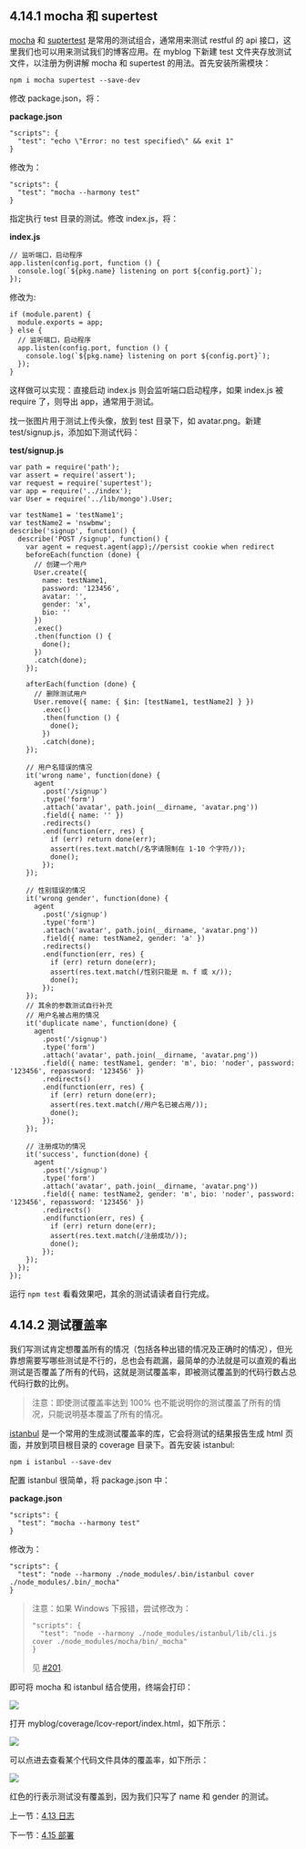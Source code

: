 ## 4.14.1 mocha 和 supertest

[mocha](https://www.npmjs.com/package/mocha) 和 [suptertest](https://www.npmjs.com/package/supertest) 是常用的测试组合，通常用来测试 restful 的 api 接口，这里我们也可以用来测试我们的博客应用。在 myblog 下新建 test 文件夹存放测试文件，以注册为例讲解 mocha 和 supertest 的用法。首先安装所需模块：

```
npm i mocha supertest --save-dev
```

修改 package.json，将：

**package.json**

```
"scripts": {
  "test": "echo \"Error: no test specified\" && exit 1"
}
```

修改为：

```
"scripts": {
  "test": "mocha --harmony test"
}
```

指定执行 test 目录的测试。修改 index.js，将：

**index.js**

```
// 监听端口，启动程序
app.listen(config.port, function () {
  console.log(`${pkg.name} listening on port ${config.port}`);
});
```

修改为:

```
if (module.parent) {
  module.exports = app;
} else {
  // 监听端口，启动程序
  app.listen(config.port, function () {
    console.log(`${pkg.name} listening on port ${config.port}`);
  });
}
```

这样做可以实现：直接启动 index.js 则会监听端口启动程序，如果 index.js 被 require 了，则导出 app，通常用于测试。

找一张图片用于测试上传头像，放到 test 目录下，如 avatar.png。新建 test/signup.js，添加如下测试代码：

**test/signup.js**

```
var path = require('path');
var assert = require('assert');
var request = require('supertest');
var app = require('../index');
var User = require('../lib/mongo').User;

var testName1 = 'testName1';
var testName2 = 'nswbmw';
describe('signup', function() {
  describe('POST /signup', function() {
    var agent = request.agent(app);//persist cookie when redirect
    beforeEach(function (done) {
      // 创建一个用户
      User.create({
        name: testName1,
        password: '123456',
        avatar: '',
        gender: 'x',
        bio: ''
      })
      .exec()
      .then(function () {
        done();
      })
      .catch(done);
    });

    afterEach(function (done) {
      // 删除测试用户
      User.remove({ name: { $in: [testName1, testName2] } })
        .exec()
        .then(function () {
          done();
        })
        .catch(done);
    });

    // 用户名错误的情况
    it('wrong name', function(done) {
      agent
        .post('/signup')
        .type('form')
        .attach('avatar', path.join(__dirname, 'avatar.png'))
        .field({ name: '' })
        .redirects()
        .end(function(err, res) {
          if (err) return done(err);
          assert(res.text.match(/名字请限制在 1-10 个字符/));
          done();
        });
    });

    // 性别错误的情况
    it('wrong gender', function(done) {
      agent
        .post('/signup')
        .type('form')
        .attach('avatar', path.join(__dirname, 'avatar.png'))
        .field({ name: testName2, gender: 'a' })
        .redirects()
        .end(function(err, res) {
          if (err) return done(err);
          assert(res.text.match(/性别只能是 m、f 或 x/));
          done();
        });
    });
    // 其余的参数测试自行补充
    // 用户名被占用的情况
    it('duplicate name', function(done) {
      agent
        .post('/signup')
        .type('form')
        .attach('avatar', path.join(__dirname, 'avatar.png'))
        .field({ name: testName1, gender: 'm', bio: 'noder', password: '123456', repassword: '123456' })
        .redirects()
        .end(function(err, res) {
          if (err) return done(err);
          assert(res.text.match(/用户名已被占用/));
          done();
        });
    });

    // 注册成功的情况
    it('success', function(done) {
      agent
        .post('/signup')
        .type('form')
        .attach('avatar', path.join(__dirname, 'avatar.png'))
        .field({ name: testName2, gender: 'm', bio: 'noder', password: '123456', repassword: '123456' })
        .redirects()
        .end(function(err, res) {
          if (err) return done(err);
          assert(res.text.match(/注册成功/));
          done();
        });
    });
  });
});
```

运行 `npm test` 看看效果吧，其余的测试请读者自行完成。

## 4.14.2 测试覆盖率

我们写测试肯定想覆盖所有的情况（包括各种出错的情况及正确时的情况），但光靠想需要写哪些测试是不行的，总也会有疏漏，最简单的办法就是可以直观的看出测试是否覆盖了所有的代码，这就是测试覆盖率，即被测试覆盖到的代码行数占总代码行数的比例。

> 注意：即使测试覆盖率达到 100% 也不能说明你的测试覆盖了所有的情况，只能说明基本覆盖了所有的情况。

[istanbul](https://www.npmjs.com/package/istanbul) 是一个常用的生成测试覆盖率的库，它会将测试的结果报告生成 html 页面，并放到项目根目录的 coverage 目录下。首先安装 istanbul:

```
npm i istanbul --save-dev
```

配置 istanbul 很简单，将 package.json 中：

**package.json**

```
"scripts": {
  "test": "mocha --harmony test"
}
```

修改为：

```
"scripts": {
  "test": "node --harmony ./node_modules/.bin/istanbul cover ./node_modules/.bin/_mocha"
}
```

> 注意：如果 Windows 下报错，尝试修改为：
> ```
> "scripts": {
>   "test": "node --harmony ./node_modules/istanbul/lib/cli.js cover ./node_modules/mocha/bin/_mocha"
> }
> ```
> 见 [#201](https://github.com/nswbmw/N-blog/issues/201).

即可将 mocha 和 istanbul 结合使用，终端会打印：

![](./img/4.14.1.png)

打开 myblog/coverage/Icov-report/index.html，如下所示：

![](./img/4.14.2.png)

可以点进去查看某个代码文件具体的覆盖率，如下所示：

![](./img/4.14.3.png)

红色的行表示测试没有覆盖到，因为我们只写了 name 和 gender 的测试。

上一节：[4.13 日志](https://github.com/Liuxiang66/express-project/blob/master/book/4.13%20%E6%97%A5%E5%BF%97.md)

下一节：[4.15 部署](https://github.com/Liuxiang66/express-project/blob/master/book/4.15%20%E9%83%A8%E7%BD%B2.md)
